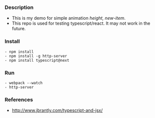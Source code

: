 ### Description
- This is my demo for simple animation *height, new-item*.
- This repo is used for testing typescript/react. It may not work in the future.

### Install

```
- npm install
- npm install -g http-server
- npm install typescript@next
```

### Run

```
- webpack --watch
- http-server
```

### References
- http://www.jbrantly.com/typescript-and-jsx/
